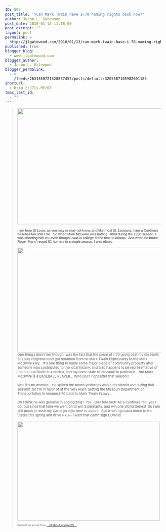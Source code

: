 ```yaml
---
ID: 596
post_title: '>Can Mark Twain have I-70 naming rights back now?'
author: Jason L. Gatewood
post_date: 2010-01-13 11:18:00
post_excerpt: ""
layout: post
permalink: >
  http://jlgatewood.com/2010/01/13/can-mark-twain-have-i-70-naming-rights-back-now/
published: true
blogger_blog:
  - www.jlgatewood.com
blogger_author:
  - Jason L. Gatewood
blogger_permalink:
  - >
    /feeds/2631850721828837457/posts/default/3205587108982601185
shorturl:
  - http://J7is.ME/63
tmac_last_id:
  - ""
---
```

><div><a href="http://www.flickr.com/photos/jj_mac/48304513/"><img class="posterous_download_image" src="http://www.jlgatewood.com/wp-content/uploads/2010/10/48304513_5d93fc319c.jpg" border="0" height="375" width="500" /></a><br /><p /><div><span style="font-family: lucida grande, tahoma, verdana, arial, sans-serif; color: rgb(51, 51, 51); font-size: 11px;">I am from St Louis, as you may or may not know, and like most St. Louisans, I am a Cardinals baseball fan until I die.  So when Mark McGwire was batting .1000 during the 1998 season, I was cheering him on--even though I was in college at the time in Atlanta.  And when he broke Roger Maris' record 61 homers in a single season, I was elated.</span></div><p /><div><span style="font-size: 11px;"><span style="color: rgb(0, 0, 0); font-family: Helvetica; font-size: medium;"><a href="http://www.flickr.com/photos/10357196@N03/2193369965"><img class="posterous_download_image" src="http://www.jlgatewood.com/wp-content/uploads/2012/01/2193369965_88af02a1a3.jpg" border="0" height="339" width="500" /></a></span></span></div><div><span style="font-size: 11px;">One thing I didn't like though, was the fact that the piece of I-70 going past my old North St Louis neighborhood got renamed from he Mark Twain Expressway to the Mark McGwire Fwy.   It's one thing to name some major piece of community property after someone who contributed to the local history, and also happens to be representative of the cultural fabric in America, and my home state of Missouri in particular... But Mark McGwire is a BASEBALL PLAYER... Who QUIT right after that season!! </span></div><p /><div><span style="font-size: 11px;">Well it's no wonder-- He spilled the beans yesterday about his steroid use during that season!  So I'm in favor of at the very least, getting the Missouri Department of Transportation to rename I-70 back to Mark Twain Expwy.   </span></div><p /><div><span style="font-size: 11px;">Do I think he was genuine in apologizing?  Yes.  Do I feel bad? As a Cardinals fan, yes I do, but since that time we went on to win 3 pennants, and win one World Series!  So I am still proud to wear my Cards jerseys here in Japan!   But when I go back home to the States this spring and drive I-70-- I want that damn sign DOWN!!</span></div><p /><div><span style="font-size: 11px;"><img src="http://posterous.com/getfile/files.posterous.com/starrwulfe/bJdcbpbqdsGuEtCunxxyehAqxpIBJqqEgDddlxrmtJtDHuGEIgGBGpkDrtxD/media_httpimagesstlto_dmhGc.jpg.scaled500.jpg" width="460" height="320" /> </span></div><p style="font-size: 9px;">  Posted via email from <a href="http://starrwulfe.info/can-mark-twain-have-i-70-naming-rights-back-n">...all about starrwulfe...</a>  </p></div>
